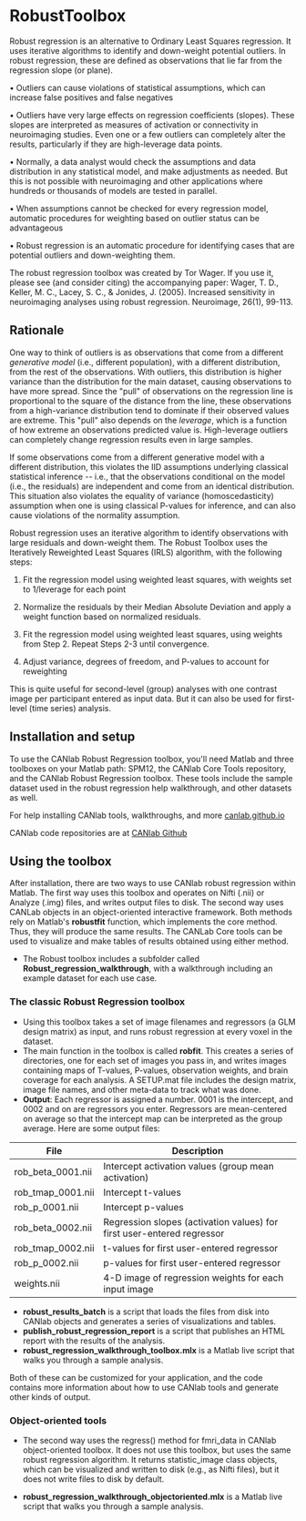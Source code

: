 # RobustToolbox

Robust regression is an alternative to Ordinary Least Squares regression. It uses iterative algorithms to identify and down-weight potential outliers. In robust regression, these are defined as observations that lie far from the regression slope (or plane).

• Outliers can cause violations of statistical assumptions, which can increase false positives and false negatives

• Outliers have very large effects on regression coefficients (slopes). These slopes are interpreted as measures of activation or connectivity in neuroimaging studies. Even one or a few outliers can completely alter the results, particularly if they are high-leverage data points.

• Normally, a data analyst would check the assumptions and data distribution in any statistical model, and make adjustments as needed. But this is not possible with neuroimaging and other applications where hundreds or thousands of models are tested in parallel.

• When assumptions cannot be checked for every regression model, automatic procedures for weighting based on outlier status can be advantageous

• Robust regression is an automatic procedure for identifying cases that are potential outliers and down-weighting them.

The robust regression toolbox was created by Tor Wager. If you use it, please see (and consider citing) the accompanying paper:
Wager, T. D., Keller, M. C., Lacey, S. C., & Jonides, J. (2005). Increased sensitivity in neuroimaging analyses using robust regression. Neuroimage, 26(1), 99-113.

## Rationale

One way to think of outliers is as observations that come from a different *generative model* (i.e., different population), with a different distribution, from the rest of the observations. With outliers, this distribution is higher variance than the distribution for the main dataset, causing observations to have more spread. Since the "pull" of observations on the regression line is proportional to the square of the distance from the line, these observations from a high-variance distribution tend to dominate if their observed values are extreme. This "pull" also depends on the *leverage*, which is a function of how extreme an observations predicted value is. High-leverage outliers can completely change regression results even in large samples.  

If some observations come from a different generative model with a different distribution, this violates the IID assumptions underlying classical statistical inference -- i.e., that the observations conditional on the model (i.e., the residuals) are independent and come from an identical distribution. This situation also violates the equality of variance (homoscedasticity) assumption when one is using classical P-values for inference, and can also cause violations of the normality assumption.  

Robust regression uses an iterative algorithm to identify observations with large residuals and down-weight them.
The Robust Toolbox uses the Iteratively Reweighted Least Squares (IRLS) algorithm, with the following steps:

1. Fit the regression model using weighted least squares, with weights set to 1/leverage for each point

2. Normalize the residuals by their Median Absolute Deviation and apply a weight function based on normalized residuals.

3. Fit the regression model using weighted least squares, using weights from Step 2.
   Repeat Steps 2-3 until convergence.

4. Adjust variance, degrees of freedom, and P-values to account for reweighting

This is quite useful for second-level (group) analyses with one contrast image per participant entered as input data. But it can also be used for first-level (time series) analysis.

## Installation and setup

To use the CANlab Robust Regression toolbox, you'll need Matlab and three toolboxes on your Matlab path: SPM12, the CANlab Core Tools repository, and the CANlab Robust Regression toolbox. These tools include the sample dataset used in the robust regression help walkthrough, and other datasets as well.

For help installing CANlab tools, walkthroughs, and more [canlab.github.io](https://canlab.github.io)

CANlab code repositories are at [CANlab Github](https://github.com/canlab)

## Using the toolbox

After installation, there are two ways to use CANlab robust regression within Matlab. The first way uses this toolbox and operates on Nifti (.nii) or Analyze (.img) files, and writes output files to disk. The second way uses CANLab objects in an object-oriented interactive framework. Both methods rely on Matlab's **robustfit** function, which implements the core method. Thus, they will produce the same results. The CANLab Core tools can be used to visualize and make tables of results obtained using either method.

- The Robust toolbox includes a subfolder called **Robust_regression_walkthrough**, with a walkthrough including an example dataset for each use case.


### The classic Robust Regression toolbox

- Using this toolbox takes a set of image filenames and regressors (a GLM design matrix) as input, and runs robust regression at every voxel in the dataset.  
- The main function in the toolbox is called **robfit**. This creates a series of directories, one for each set of images you pass in, and writes images containing maps of T-values, P-values, observation weights, and brain coverage for each analysis. A SETUP.mat file includes the design matrix, image file names, and other meta-data to track what was done.
- **Output**: Each regressor is assigned a number. 0001 is the intercept, and 0002 and on are regressors you enter.  Regressors are mean-centered on average so that the intercept map can be interpreted as the group average. Here are some output files:

| File                  | Description                                                                 |
| --------              | ------------------------------------------------------------                |
| rob_beta_0001.nii     | Intercept activation values (group mean activation)                         |
| rob_tmap_0001.nii     | Intercept t-values                                                          |
| rob_p_0001.nii        | Intercept p-values                                                          |
| rob_beta_0002.nii     | Regression slopes (activation values) for first user-entered regressor      |
| rob_tmap_0002.nii     | t-values for first user-entered regressor                                   |
| rob_p_0002.nii        | p-values for first user-entered regressor                                   |
| weights.nii           | 4-D image of regression weights for each input image                        |

- **robust_results_batch** is a script that loads the files from disk into CANlab objects and generates a series of visualizations and tables.
- **publish_robust_regression_report** is a script that publishes an HTML report with the results of the analysis.
- **robust_regression_walkthrough_toolbox.mlx** is a Matlab live script that walks you through a sample analysis.

Both of these can be customized for your application, and the code contains more information about how to use CANlab tools and generate other kinds of output.

### Object-oriented tools

- The second way uses the regress() method for fmri_data in CANlab object-oriented toolbox. It does not use this toolbox, but uses the same robust regression algorithm. It returns statistic_image class objects, which can be visualized and written to disk (e.g., as Nifti files), but it does not write files to disk by default.

- **robust_regression_walkthrough_objectoriented.mlx** is a Matlab live script that walks you through a sample analysis.
